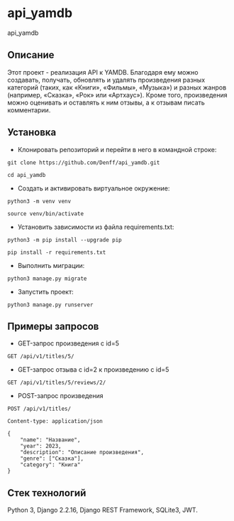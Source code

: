 # api_yamdb
api_yamdb

## Описание
Этот проект - реализация API к YAMDB. Благодаря ему можно создавать, получать, обновлять и удалять произведения разных категорий (таких, как «Книги», «Фильмы», «Музыка») и разных жанров (например, «Сказка», «Рок» или «Артхаус»). Кроме того, произведения можно оценивать и оставлять к ним отзывы, а к отзывам писать комментарии.

## Установка

- Клонировать репозиторий и перейти в него в командной строке:

```
git clone https://github.com/Denff/api_yamdb.git

cd api_yamdb
```

- Cоздать и активировать виртуальное окружение:

```
python3 -m venv venv

source venv/bin/activate
```

- Установить зависимости из файла requirements.txt:

```
python3 -m pip install --upgrade pip

pip install -r requirements.txt
```

- Выполнить миграции:

```
python3 manage.py migrate
```

- Запустить проект:

```
python3 manage.py runserver
```

## Примеры запросов

- GET-запрос произведения с id=5

```
GET /api/v1/titles/5/
```

- GET-запрос отзыва c id=2 к произведению с id=5

```
GET /api/v1/titles/5/reviews/2/
```

- POST-запрос произведения

```
POST /api/v1/titles/

Content-type: application/json

{
    "name": "Название",
    "year": 2023,
    "description": "Описание произведения",
    "genre": ["Сказка"],
    "category": "Книга"
}
```

## Стек технологий

Python 3, Django 2.2.16, Django REST Framework, SQLite3, JWT.
